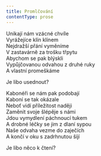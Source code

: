 ```yaml
---
title: Promlčování
contentType: prose
---
```


<section>

Unikají nám vzácné chvíle  
Vyrážejíce klín klínem  
Nejdražší přání vyměníme  
V zastavárně za trošku třpytu  
Abychom se pak blýskli  
Vypůjčovanou odvahou z druhé ruky  
A vlastní promeškáme

Je libo usednout?

Kabonéři se nám pak podobají  
Kaboní se tak okázale  
Neboť vidí příležitost naději  
Zaměnit svoje šlépěje s námi  
Jdou vymydlení páchnoucí tukem  
A drobné léčky se jim z dlaní sypou  
Naše odvaha vezme do zaječích  
A končí v oku s zadrhnutou šíjí

Je libo něco k čtení?

</section>
